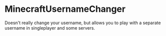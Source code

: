 # MinecraftUsernameChanger
Doesn't really change your username, but allows you to play with a separate username in singleplayer and some servers.
